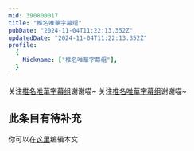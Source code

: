 ```yaml
---
mid: 390800017
title: "椎名唯華字幕组"
pubDate: "2024-11-04T11:22:13.352Z"
updatedDate: "2024-11-04T11:22:13.352Z"
profile:
  {
    Nickname: ["椎名唯華字幕组"],
  }
---
```


关注[椎名唯華字幕组](https://space.bilibili.com/390800017)谢谢喵~ 关注[椎名唯華字幕组](https://space.bilibili.com/390800017)谢谢喵~

## 此条目有待补充
你可以在[这里](https://github.com/Yuhanawa/VTuber.ICU-Content/edit/master/v/椎名唯華字幕组/index.md)编辑本文
